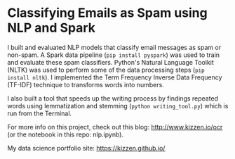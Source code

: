 # Classifying Emails as Spam using NLP and Spark

I built and evaluated NLP models that classify email messages as spam or non-spam. A Spark data pipeline (`pip install pyspark`) was used to train and evaluate these spam classifiers. Python's Natural Language Toolkit (NLTK) was used to perform some of the data processing steps (`pip install nltk`). I implemented the Term Frequency Inverse Data Frequency (TF-IDF) technique to transforms words into numbers.

I also built a tool that speeds up the writing process by findings repeated words using lemmatization and stemming (`python writing_tool.py`) which is run from the Terminal. 

For more info on this project, check out this blog: http://www.kizzen.io/ocr (or the notebook in this repo: nlp.ipynb).

My data science portfolio site: https://kizzen.github.io/

